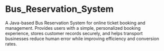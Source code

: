# Bus_Reservation_System
A Java-based Bus Reservation System for online ticket booking and management. Provides users with a simple, personalized booking experience, stores customer records securely, and helps transport businesses reduce human error while improving efficiency and conversion rates.
